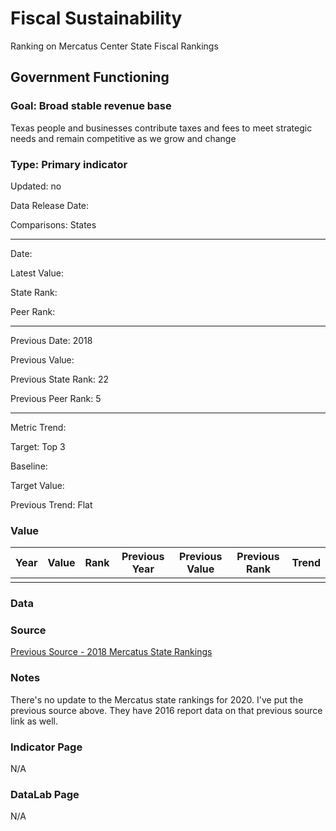 # Fiscal Sustainability

Ranking on Mercatus Center State Fiscal Rankings

## Government Functioning

### Goal: Broad stable revenue base

Texas people and businesses contribute taxes and fees to meet strategic needs and remain competitive as we grow and change

### Type: Primary indicator

Updated: no

Data Release Date: 

Comparisons: States

----

Date: 

Latest Value:  

State Rank: 

Peer Rank: 


----

Previous Date: 2018

Previous Value: 

Previous State Rank: 22

Previous Peer Rank: 5


----
Metric Trend: 

Target: Top 3

Baseline: 

Target Value: 

Previous Trend: Flat



### Value

| Year      |  Value      | Rank        | Previous Year | Previous Value | Previous Rank | Trend | 
| ----------- | ----------- | ----------- | ----------- | ----------- | ----------- | -----------|
|       |           |            |         |            |        |        | 



### Data

### Source

[Previous Source - 2018 Mercatus State Rankings](https://www.mercatus.org/publications/urban-economics/state-fiscal-rankings)

### Notes

There's no update to the Mercatus state rankings for 2020. I've put the previous source above. They have 2016 report data on that previous source link as well. 


### Indicator Page

N/A


### DataLab Page

N/A
